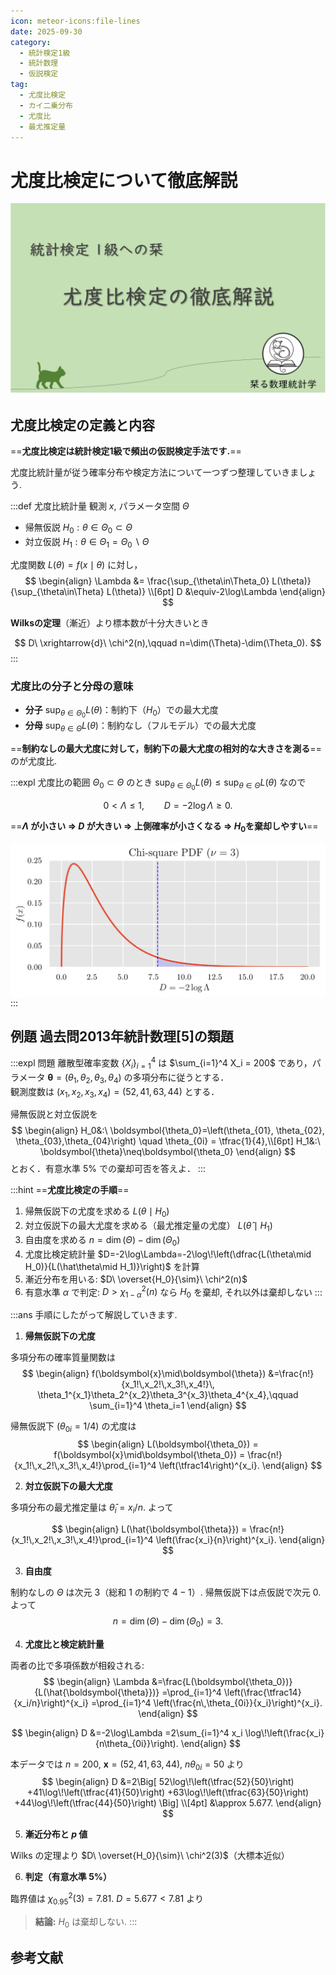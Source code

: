 ```yaml
---
icon: meteor-icons:file-lines
date: 2025-09-30
category:
  - 統計検定1級
  - 統計数理
  - 仮説検定
tag:
  - 尤度比検定
  - カイ二乗分布
  - 尤度比
  - 最尤推定量
---
```


# 尤度比検定について徹底解説

<div style="display: flex; gap: 10px; justify-content: center;">
  <img src="/assets/images/test/likelihood_ratio/thumbnail.png" style="max-width: 100%; height: auto;">
</div>

## 尤度比検定の定義と内容

==**尤度比検定は統計検定1級で頻出の仮説検定手法です.**==

尤度比統計量が従う確率分布や検定方法について一つずつ整理していきましょう.


:::def 尤度比統計量
観測 $x$, パラメータ空間 $\Theta$

- 帰無仮説 $H_0:\theta\in\Theta_0\subset\Theta$
- 対立仮説 $H_1:\theta\in\Theta_1 = \Theta_0 \backslash \Theta$

尤度関数 $L(\theta)=f(x\mid\theta)$ に対し，
$$
\begin{align}
\Lambda &= \frac{\sup_{\theta\in\Theta_0} L(\theta)}{\sup_{\theta\in\Theta} L(\theta)} \\[6pt]
D &\equiv-2\log\Lambda
\end{align}
$$

**Wilksの定理**（漸近）より標本数が十分大きいとき

$$
D\ \xrightarrow{d}\ \chi^2(n),\qquad n=\dim(\Theta)-\dim(\Theta_0).
$$
:::

### 尤度比の分子と分母の意味
- **分子** $\sup_{\theta\in\Theta_0} L(\theta)$：制約下（$H_0$）での最大尤度  
- **分母** $\sup_{\theta\in\Theta} L(\theta)$：制約なし（フルモデル）での最大尤度

==**制約なしの最大尤度に対して，制約下の最大尤度の相対的な大きさを測る**== のが尤度比.
<br>

:::expl 尤度比の範囲
$\Theta_0\subset\Theta$ のとき $\sup_{\theta \in \Theta_0}L(\theta)\le \sup_{\theta \in \Theta}L(\theta)$ なので

$$
0<\Lambda\le 1,\qquad D=-2\log\Lambda\ge 0.
$$

==**$\Lambda$ が小さい $\Rightarrow$ $D$ が大きい $\Rightarrow$ 上側確率が小さくなる $\Rightarrow$ $H_0$を棄却しやすい**==
<div style="display: flex; gap: 10px; justify-content: center;">
  <img src="/assets/images/test/likelihood_ratio/pdf_with_D.png" style="max-width: 100%; height: auto;">
</div>
:::

## 例題 過去問2013年統計数理[5]の類題
<AffiliateBook id="kakomon1213"/>

:::expl 問題
離散型確率変数 $\{X_i\}_{i=1}^4$ は $\sum_{i=1}^4 X_i = 200$ であり，パラメータ $\boldsymbol{\theta}=(\theta_1,\theta_2,\theta_3,\theta_4)$ の多項分布に従うとする．  
観測度数は $(x_1,x_2,x_3,x_4)=(52,41,63,44)$ とする．

帰無仮説と対立仮説を
$$
\begin{align}
H_0&:\ \boldsymbol{\theta_0}=\left(\theta_{01}, \theta_{02}, \theta_{03},\theta_{04}\right) \quad \theta_{0i} = \tfrac{1}{4},\\[6pt]
H_1&:\ \boldsymbol{\theta}\neq\boldsymbol{\theta_0}
\end{align}
$$
とおく．有意水準 $5\%$ での棄却可否を答えよ．
:::

:::hint
==**尤度比検定の手順**==
1. 帰無仮説下の尤度を求める $L(\theta\mid H_0)$
2. 対立仮説下の最大尤度を求める（最尤推定量の尤度） $L(\hat\theta\mid H_1)$
3. 自由度を求める $n=\dim(\Theta)-\dim(\Theta_0)$
4. 尤度比検定統計量 $D=-2\log\Lambda=-2\log\!\left(\dfrac{L(\theta\mid H_0)}{L(\hat\theta\mid H_1)}\right)$ を計算
5. 漸近分布を用いる: $D\ \overset{H_0}{\sim}\ \chi^2(n)$
6. 有意水準 $\alpha$ で判定: $D>\chi^2_{1-\alpha}(n)$ なら $H_0$ を棄却, それ以外は棄却しない
:::


:::ans
手順にしたがって解説していきます.

1. **帰無仮説下の尤度**

多項分布の確率質量関数は
$$
\begin{align}
f(\boldsymbol{x}\mid\boldsymbol{\theta})
&=\frac{n!}{x_1!\,x_2!\,x_3!\,x_4!}\,
\theta_1^{x_1}\theta_2^{x_2}\theta_3^{x_3}\theta_4^{x_4},\qquad
\sum_{i=1}^4 \theta_i=1
\end{align}
$$

帰無仮説下 ($\theta_{0i}=1/4$) の尤度は
$$
\begin{align}
L(\boldsymbol{\theta_0})
= f(\boldsymbol{x}\mid\boldsymbol{\theta_0})
= \frac{n!}{x_1!\,x_2!\,x_3!\,x_4!}\prod_{i=1}^4 \left(\tfrac14\right)^{x_i}.
\end{align}
$$

2. **対立仮説下の最大尤度**

多項分布の最尤推定量は $\hat\theta_i=x_i/n$. よって

<div class="vp-card-container">

<VPCard
  title="多項分布の最尤推定量"
  desc="最尤推定量・オイラーラグランジュの未定乗数法"
  link="/posts/probability_distribution/multinomial_likelihood.md"
/>
</div>

$$
\begin{align}
L(\hat{\boldsymbol{\theta}})
= \frac{n!}{x_1!\,x_2!\,x_3!\,x_4!}\prod_{i=1}^4 \left(\frac{x_i}{n}\right)^{x_i}.
\end{align}
$$

3. **自由度**

制約なしの $\Theta$ は次元 $3$（総和 $1$ の制約で $4-1$）. 帰無仮説下は点仮説で次元 $0$. よって
$$
n=\dim(\Theta)-\dim(\Theta_0)=3.
$$

4. **尤度比と検定統計量**

両者の比で多項係数が相殺される:
$$
\begin{align}
\Lambda
&=\frac{L(\boldsymbol{\theta_0})}{L(\hat{\boldsymbol{\theta}})}
=\prod_{i=1}^4
\left(\frac{\tfrac14}{x_i/n}\right)^{x_i}
=\prod_{i=1}^4
\left(\frac{n\,\theta_{0i}}{x_i}\right)^{x_i}.
\end{align}
$$

$$
\begin{align}
D
&=-2\log\Lambda
=2\sum_{i=1}^4 x_i \log\!\left(\frac{x_i}{n\theta_{0i}}\right).
\end{align}
$$

本データでは $n=200,\ \boldsymbol{x}=(52,41,63,44),\ n\theta_{0i}=50$ より
$$
\begin{align}
D
&=2\Big[
52\log\!\left(\tfrac{52}{50}\right)
+41\log\!\left(\tfrac{41}{50}\right)
+63\log\!\left(\tfrac{63}{50}\right)
+44\log\!\left(\tfrac{44}{50}\right)
\Big] \\[4pt]
&\approx 5.677.
\end{align}
$$

5. **漸近分布と $p$ 値**

Wilks の定理より $D\ \overset{H_0}{\sim}\ \chi^2(3)$（大標本近似）

6. **判定（有意水準 $5\%$）**

臨界値は $\chi^2_{0.95}(3)=7.81$. $D=5.677<7.81$ より

> **結論:** $H_0$ は棄却しない.
:::


## 参考文献
<AffiliateBook id="takemura_gen_stats"/>
<AffiliateBook id="official_1"/>
